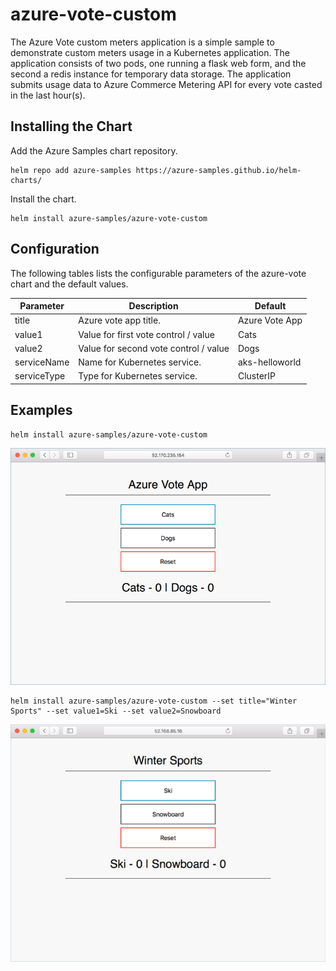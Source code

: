 # azure-vote-custom

The Azure Vote custom meters application is a simple sample to demonstrate custom meters usage in a Kubernetes application. The application consists of two pods, one running a flask web form, and the second a redis instance for temporary data storage. The application submits usage data to Azure Commerce Metering API for every vote casted in the last hour(s).

## Installing the Chart

Add the Azure Samples chart repository.

```
helm repo add azure-samples https://azure-samples.github.io/helm-charts/
```

Install the chart.

```
helm install azure-samples/azure-vote-custom
```


## Configuration

The following tables lists the configurable parameters of the azure-vote chart and the default values.

| Parameter | Description | Default |
|---|---|---|
| title | Azure vote app title. | Azure Vote App |
| value1 | Value for first vote control / value | Cats |
| value2 | Value for second vote control / value | Dogs |
| serviceName | Name for Kubernetes service. | aks-helloworld |
| serviceType | Type for Kubernetes service. | ClusterIP |

## Examples

```
helm install azure-samples/azure-vote-custom
```

![azure-vote cats and dogs](../images/vote1.png)

```
helm install azure-samples/azure-vote-custom --set title="Winter Sports" --set value1=Ski --set value2=Snowboard
```

![azure-vote ski and snowboard](../images/vote2.png)


